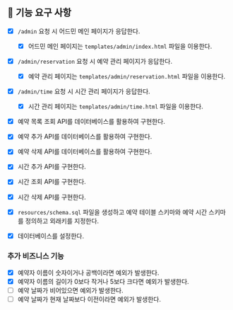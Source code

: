## 📝 기능 요구 사항

- [x] `/admin` 요청 시 어드민 메인 페이지가 응답한다.
  - [x] 어드민 메인 페이지는 `templates/admin/index.html` 파일을 이용한다.
- [x] `/admin/reservation` 요청 시 예약 관리 페이지가 응답한다.
  - [x] 예약 관리 페이지는 `templates/admin/reservation.html` 파일을 이용한다.
- [x] `/admin/time` 요청 시 시간 관리 페이지가 응답한다.
  - [x] 시간 관리 페이지는 `templates/admin/time.html` 파일을 이용한다.

- [x] 예약 목록 조회 API를 데이터베이스를 활용하여 구현한다.
- [x] 예약 추가 API를 데이터베이스를 활용하여 구현한다.
- [x] 예약 삭제 API를 데이터베이스를 활용하여 구현한다.

- [x] 시간 추가 API를 구현한다. 
- [x] 시간 조회 API를 구현한다. 
- [x] 시간 삭제 API를 구현한다. 

- [x] `resources/schema.sql` 파일을 생성하고 예약 테이블 스키마와 예약 시간 스키마를 정의하고 외래키를 지정한다.
- [x] 데이터베이스를 설정한다.

### 추가 비즈니스 기능 
- [x] 예약자 이름이 숫자이거나 공백이라면 예외가 발생한다.
- [x] 예약자 이름의 길이가 0보다 작거나 5보다 크다면 예외가 발생한다.
- [ ] 예약 날짜가 비어있으면 예외가 발생한다.
- [ ] 예약 날짜가 현재 날짜보다 이전이라면 예외가 발생한다.
